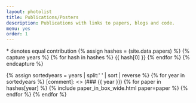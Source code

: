 ```yaml
---
layout: photolist
title: Publications/Posters
description: Publications with links to papers, blogs and code.
menu: yes
order: 1
---
```

\* denotes equal contribution
{% assign hashes = (site.data.papers) %}
{% capture years %}
{% for hash in hashes %}
{{ hash[0] }}
{% endfor %}
{% endcapture %}

{% assign sortedyears = years | split:' ' | sort | reverse %}
{% for year in sortedyears %}
[comment]: <> (### {{ year }})
{% for paper in hashes[year] %}
{% include paper_in_box_wide.html paper=paper %}
{% endfor %}
{% endfor %}